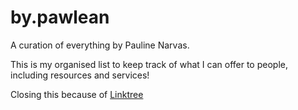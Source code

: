 # by.pawlean

A curation of everything by Pauline Narvas. 

This is my organised list to keep track of what I can offer to people, including resources and services! 

Closing this because of [Linktree](https://linktr.ee/pawlean)